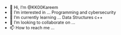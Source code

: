 - 👋 Hi, I’m @KK00Kareem
- 👀 I’m interested in ... Programming and cybersecurity
- 🌱 I’m currently learning ... Data Structures c++
- 💞️ I’m looking to collaborate on ...
- 📫 How to reach me ...

<!---
KK00Kareem/KK00Kareem is a ✨ special ✨ repository because its `README.md` (this file) appears on your GitHub profile.
You can click the Preview link to take a look at your changes.
--->
